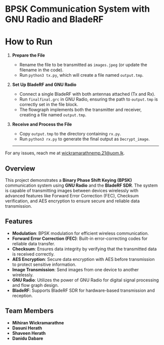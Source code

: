 # BPSK Communication System with GNU Radio and BladeRF

# How to Run

1. **Prepare the File**
   - Rename the file to be transmitted as `images.jpeg` (or update the filename in the code).
   - Run `python3 tx.py`, which will create a file named `output.tmp`.

2. **Set Up BladeRF and GNU Radio**
   - Connect a single BladeRF with both antennas attached (Tx and Rx).
   - Run `finalfinal.grc` in GNU Radio, ensuring the path to `output.tmp` is correctly set in the file block.
   - The flowgraph implements both the transmitter and receiver, creating a file named `output.tmp`.

3. **Receive and Process the File**
   - Copy `output.tmp` to the directory containing `rx.py`.
   - Run `python3 rx.py` to generate the final output as `Decrypt_image`.
  
   ---

For any issues, reach me at [wickramarathnemp.21@uom.lk](mailto:wickramarathnemp.21@uom.lk).

## Overview
This project demonstrates a **Binary Phase Shift Keying (BPSK)** communication system using **GNU Radio** and the **BladeRF SDR**. The system is capable of transmitting images between devices wirelessly with advanced features like Forward Error Correction (FEC), Checksum verification, and AES encryption to ensure secure and reliable data transmission.

## Features
- **Modulation**: BPSK modulation for efficient wireless communication.
- **Forward Error Correction (FEC)**: Built-in error-correcting codes for reliable data transfer.
- **Checksum**: Ensures data integrity by verifying that the transmitted data is received correctly.
- **AES Encryption**: Secure data encryption with AES before transmission to protect sensitive information.
- **Image Transmission**: Send images from one device to another wirelessly.
- **GNU Radio**: Utilizes the power of GNU Radio for digital signal processing and flow graph design.
- **BladeRF**: Supports BladeRF SDR for hardware-based transmission and reception.

## Team Members
- **Mihiran Wickramarathne**
- **Dasuni Herath**
- **Shaveen Herath**
- **Danidu Dabare**
